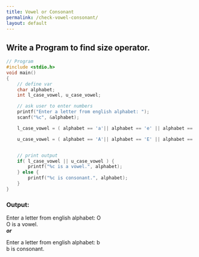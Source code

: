 ```yaml
---
title: Vowel or Consonant
permalink: /check-vowel-consonant/
layout: default
---
```


## Write a Program to find size operator.

``` c
// Program
#include <stdio.h>
void main()
{
    // define var
    char alphabet;
    int l_case_vowel, u_case_vowel;

    // ask user to enter numbers
    printf("Enter a letter from english alphabet: ");
    scanf("%c", &alphabet);

    l_case_vowel = ( alphabet == 'a'|| alphabet == 'e' || alphabet == 'i' || alphabet == 'o' || alphabet == 'u' ); //reflect 1 if true

    u_case_vowel = ( alphabet == 'A'|| alphabet == 'E' || alphabet == 'I' || alphabet == 'O' || alphabet == 'U' ); //reflect 1 if true


    // print output
    if( l_case_vowel || u_case_vowel ) {
        printf("%c is a vowel.", alphabet);
    } else {
        printf("%c is consonant.", alphabet);
    }
}
```

### Output: <br/> 
Enter a letter from english alphabet: O <br/>
O is a vowel. <br/>
***or***

Enter a letter from english alphabet: b <br/>
b is consonant.